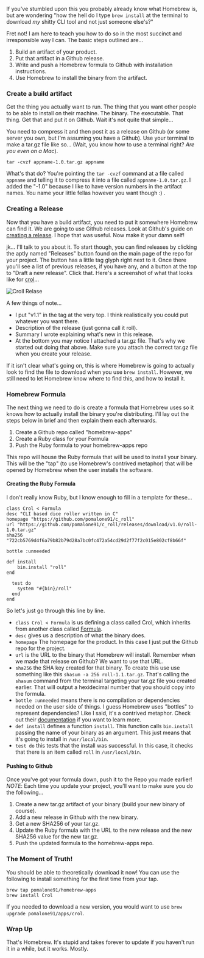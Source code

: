 If you've stumbled upon this you probably already know what Homebrew is, but are wondering "how the hell do I type `brew install` at the terminal to download _my_ shitty CLI tool and not just someone else's?"

Fret not! I am here to teach you how to do so in the most succinct and irresponsible way I can. The basic steps outlined are...

1. Build an artifact of your product.
2. Put that artifact in a Github release.
3. Write and push a Homebrew formula to Github with installation instructions.
4. Use Homebrew to install the binary from the artifact.

### Create a build artifact
Get the thing you actually want to run. The thing that you want other people to be able to install on their machine. The binary. The executable. That thing. Get that and put it on Github. Wait it's not quite that simple...

You need to compress it and then post it as a release on Github (or some server you own, but I'm assuming you have a Github). Use your terminal to make a tar.gz file like so... (Wait, you know how to use a terminal right? _Are you even on a Mac_).

    tar -cvzf appname-1.0.tar.gz appname
    
What's that do? You're pointing the `tar -cvzf` command at a file called `appname` and telling it to compress it into a file called `appname-1.0.tar.gz`. I added the "-1.0" because I like to have version numbers in the artifact names. You name your little fellas however you want though :) .

### Creating a Release
Now that you have a build artifact, you need to put it somewhere Homebrew can find it. We are going to use Github releases. Look at Github's guide on [creating a release][gh]. I hope that was useful. Now make it your damn self! 

jk... I'll talk to you about it. To start though, you can find releases by clicking the aptly named "Releases" button found on the main page of the repo for your project. The button has a little tag glyph right next to it. Once there you'll see a list of previous releases, if you have any, and a button at the top to "Draft a new release". Click that. Here's a screenshot of what that looks like for [crol][croll]...

![Croll Relase](images/croll-release.png)

A few things of note...

- I put "v1.1" in the tag at the very top. I think realistically you could put whatever you want there.
- Description of the release (just gonna call it roll).
- Summary I wrote explaining what's new in this release.
- At the bottom you may notice I attached a tar.gz file. That's why we started out doing that above. Make sure you attach the correct tar.gz file when you create your release.

If it isn't clear what's going on, this is where Homebrew is going to actually look to find the file to download when you use `brew install`. However, we still need to let Homebrew know where to find this, and how to install it.

### Homebrew Formula
The next thing we need to do is create a formula that Homebrew uses so it knows how to actually install the binary you're distributing. I'll lay out the steps below in brief and then explain them each afterwards.

1. Create a Github repo called "homebrew-apps"
2. Create a Ruby class for your Formula
3. Push the Ruby formula to your homebrew-apps repo

This repo will house the Ruby formula that will be used to install your binary. This will be the "tap" (to use Homebrew's contrived metaphor) that will be opened by Homebrew when the user installs the software. 

#### Creating the Ruby Formula
I don't really know Ruby, but I know enough to fill in a template for these...

    class Crol < Formula
    desc "CLI based dice roller written in C"
    homepage "https://github.com/pomalone91/c_roll"
    url "https://github.com/pomalone91/c_roll/releases/download/v1.0/roll-1.0.tar.gz"
    sha256 "722cb5769d4f6a79b82b79d28a7bc0fc472a54cd29d2f77f2c015e802cf8b66f"

    bottle :unneeded

    def install
        bin.install "roll"
    end

      test do
        system "#{bin}/roll"
      end
    end

So let's just go through this line by line.

- `class Crol < Formula` is us defining a class called Crol, which inherits from another class called [Formula][rbf]. 
- `desc` gives us a description of what the binary does.
- `homepage` The homepage for the product. In this case I just put the Github repo for the project.
- `url` is the URL to the binary that Homebrew will install. Remember when we made that release on Github? We want to use that URL.
- `sha256` the SHA key created for that binary. To create this use use something like this `shasum -a 256 roll-1.1.tar.gz`. That's calling the `shasum` command from the terminal targeting your tar.gz file you created earlier. That will output a hexidecimal number that you should copy into the formula.
- `bottle :unneeded` means there is no compilation or dependencies needed on the user side of things. I guess Homebrew uses "bottles" to represent dependencies? Like I said, it's a contrived metaphor. Check out their [documentation][hdoc] if you want to learn more.
- `def install` defines a function `install`. This function calls `bin.install` passing the name of your binary as an argument. This just means that it's going to install in `/usr/local/bin`. 
- `test do` this tests that the install was successful. In this case, it checks that there is an item called `roll` in `/usr/local/bin`.

#### Pushing to Github
Once you've got your formula down, push it to the Repo you made earlier! *NOTE*: Each time you update your project, you'll want to make sure you do the following...

1. Create a new tar.gz artifact of your binary (build your new binary of course).
2. Add a new release in Github with the new binary.
3. Get a new SHA256 of your tar.gz.
4. Update the Ruby formula with the URL to the new release and the new SHA256 value for the new tar.gz.
5. Push the updated formula to the homebrew-apps repo.

### The Moment of Truth!
You should be able to theoretically download it now! You can use the following to install something for the first time from your tap.

    brew tap pomalone91/homebrew-apps
    brew install Crol
    
If you needed to download a new version, you would want to use `brew upgrade pomalone91/apps/crol`.

### Wrap Up
That's Homebrew. It's stupid and takes forever to update if you haven't run it in a while, but it works. Mostly.


[gh]: https://help.github.com/en/github/administering-a-repository/managing-releases-in-a-repository
[croll]: http://ninecirclesofshell.com/projects.php
[rbf]: https://rubydoc.brew.sh/Formula
[hdoc]:https://docs.brew.sh/Formula-Cookbook